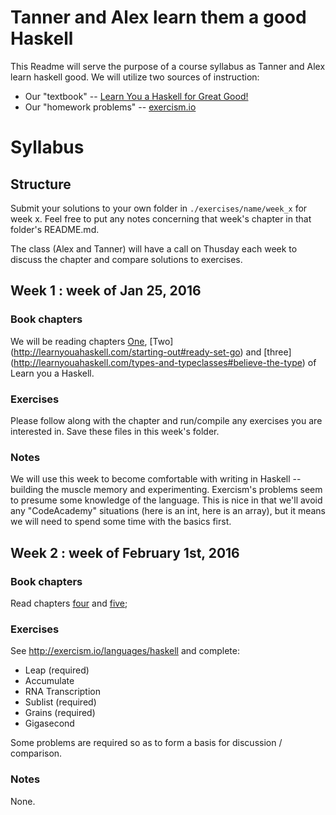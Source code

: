 # Tanner and Alex learn them a good Haskell

This Readme will serve the purpose of a course syllabus as Tanner and Alex learn haskell good. We will utilize two sources of instruction:

* Our "textbook" -- [Learn You a Haskell for Great Good!](http://learnyouahaskell.com/chapters)
* Our "homework problems" -- [exercism.io](http://exercism.io/languages/haskell)

# Syllabus

## Structure

Submit your solutions to your own folder in `./exercises/name/week_x` for week x. 
Feel free to put any notes concerning that week's chapter in that folder's README.md. 

The class (Alex and Tanner) will have a call on Thusday each week
to discuss the chapter and compare solutions to exercises.

## Week 1 : week of Jan 25, 2016

### Book chapters

We will be reading chapters [One](http://learnyouahaskell.com/introduction#about-this-tutorial), [Two] (http://learnyouahaskell.com/starting-out#ready-set-go) and [three] (http://learnyouahaskell.com/types-and-typeclasses#believe-the-type) of Learn you a Haskell.

### Exercises

Please follow along with the chapter and run/compile any exercises you are interested in. Save these files in this week's folder.

### Notes

We will use this week to become comfortable with writing in Haskell -- building the muscle memory and experimenting. Exercism's problems seem
to presume some knowledge of the language. This is nice in that we'll avoid any "CodeAcademy" situations (here is an int, here is an array),
but it means we will need to spend some time with the basics first.

## Week 2 : week of February 1st, 2016

### Book chapters

Read chapters [four](http://learnyouahaskell.com/syntax-in-functions) and [five](http://learnyouahaskell.com/recursion);

### Exercises

See http://exercism.io/languages/haskell and complete:

* Leap (required)
* Accumulate
* RNA Transcription
* Sublist (required)
* Grains (required)
* Gigasecond

Some problems are required so as to form a basis for discussion / comparison.

### Notes

None.
